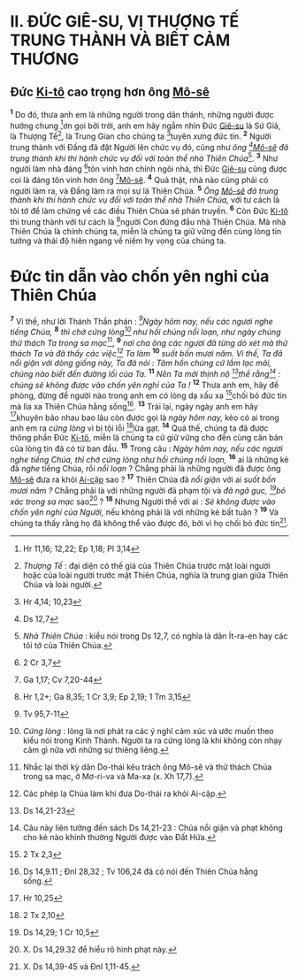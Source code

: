# II. ĐỨC GIÊ-SU, VỊ THƯỢNG TẾ TRUNG THÀNH VÀ BIẾT CẢM THƯƠNG

## Đức [Ki-tô]() cao trọng hơn ông [Mô-sê]()

<sup><b>1</b></sup> Do đó, thưa anh em là những người trong dân thánh, những người được hưởng chung [^1@-d3dde780-7277-4aa5-a81a-89b33703537a]ơn gọi bởi trời, anh em hãy ngắm nhìn Đức [Giê-su]() là Sứ Giả, là Thượng Tế[^1-d3dde780-7277-4aa5-a81a-89b33703537a], là Trung Gian cho chúng ta [^2@-d3dde780-7277-4aa5-a81a-89b33703537a]tuyên xưng đức tin. <sup><b>2</b></sup> Người trung thành với Đấng đã đặt Người lên chức vụ đó, cũng như _ông [^3@-d3dde780-7277-4aa5-a81a-89b33703537a][Mô-sê]() đã trung thành khi thi hành chức vụ đối với toàn thể nhà Thiên Chúa_[^2-d3dde780-7277-4aa5-a81a-89b33703537a]. <sup><b>3</b></sup> Như người làm nhà đáng [^4@-d3dde780-7277-4aa5-a81a-89b33703537a]tôn vinh hơn chính ngôi nhà, thì Đức [Giê-su]() cũng được coi là đáng tôn vinh hơn ông [^5@-d3dde780-7277-4aa5-a81a-89b33703537a][Mô-sê](). <sup><b>4</b></sup> Quả thật, nhà nào cũng phải có người làm ra, và Đấng làm ra mọi sự là Thiên Chúa. <sup><b>5</b></sup> _Ông [Mô-sê]() đã trung thành khi thi hành chức vụ đối với toàn thể nhà Thiên Chúa,_ với tư cách là tôi tớ để làm chứng về các điều Thiên Chúa sẽ phán truyền. <sup><b>6</b></sup> Còn Đức [Ki-tô]() thì trung thành với tư cách là [^6@-d3dde780-7277-4aa5-a81a-89b33703537a]người Con đứng đầu nhà Thiên Chúa. Mà nhà Thiên Chúa là chính chúng ta, miễn là chúng ta giữ vững đến cùng lòng tin tưởng và thái độ hiên ngang về niềm hy vọng của chúng ta.

# Đức tin dẫn vào chốn yên nghỉ của Thiên Chúa

<sup><b>7</b></sup> Vì thế, như lời Thánh Thần phán : _[^7@-d3dde780-7277-4aa5-a81a-89b33703537a]Ngày hôm nay, nếu các ngươi nghe tiếng Chúa,_ <sup><b>8</b></sup> _thì chớ cứng lòng[^3-d3dde780-7277-4aa5-a81a-89b33703537a] như hồi chúng nổi loạn, như ngày chúng thử thách Ta trong sa mạc_[^4-d3dde780-7277-4aa5-a81a-89b33703537a], <sup><b>9</b></sup> _nơi cha ông các ngươi đã từng dò xét mà thử thách Ta và đã thấy các việc[^5-d3dde780-7277-4aa5-a81a-89b33703537a] Ta làm_ <sup><b>10</b></sup> _suốt bốn mươi năm. Vì thế, Ta đã nổi giận với dòng giống này, Ta đã nói : Tâm hồn chúng cứ lầm lạc mãi, chúng nào biết đến đường lối của Ta._ <sup><b>11</b></sup> _Nên Ta mới thịnh nộ [^8@-d3dde780-7277-4aa5-a81a-89b33703537a]thề rằng[^6-d3dde780-7277-4aa5-a81a-89b33703537a] : chúng sẽ không được vào chốn yên nghỉ của Ta !_ <sup><b>12</b></sup> Thưa anh em, hãy đề phòng, đừng để người nào trong anh em có lòng dạ xấu xa [^9@-d3dde780-7277-4aa5-a81a-89b33703537a]chối bỏ đức tin mà lìa xa Thiên Chúa hằng sống[^7-d3dde780-7277-4aa5-a81a-89b33703537a]. <sup><b>13</b></sup> Trái lại, ngày ngày anh em hãy [^10@-d3dde780-7277-4aa5-a81a-89b33703537a]khuyên bảo nhau bao lâu còn được gọi là _ngày hôm nay,_ kẻo có ai trong anh em ra _cứng lòng_ vì bị tội lỗi [^11@-d3dde780-7277-4aa5-a81a-89b33703537a]lừa gạt. <sup><b>14</b></sup> Quả thế, chúng ta đã được thông phần Đức [Ki-tô](), miễn là chúng ta cứ giữ vững cho đến cùng căn bản của lòng tin đã có từ ban đầu. <sup><b>15</b></sup> Trong câu : _Ngày hôm nay, nếu các ngươi nghe tiếng Chúa, thì chớ cứng lòng như hồi chúng nổi loạn,_ <sup><b>16</b></sup> ai là những kẻ đã _nghe_ tiếng Chúa, rồi _nổi loạn_ ? Chẳng phải là những người đã được ông [Mô-sê]() đưa ra khỏi [Ai-cập]() sao ? <sup><b>17</b></sup> Thiên Chúa đã _nổi giận_ với ai _suốt bốn mươi năm ?_ Chẳng phải là với những người đã phạm tội và _đã ngã gục, [^12@-d3dde780-7277-4aa5-a81a-89b33703537a]bỏ xác trong sa mạc_ sao[^8-d3dde780-7277-4aa5-a81a-89b33703537a] ? <sup><b>18</b></sup> Nhưng Người thề với ai : _Sẽ không được vào chốn yên nghỉ của Người,_ nếu không phải là với những kẻ bất tuân ? <sup><b>19</b></sup> Và chúng ta thấy rằng họ đã không thể vào được đó, bởi vì họ chối bỏ đức tin[^9-d3dde780-7277-4aa5-a81a-89b33703537a].

[^1-d3dde780-7277-4aa5-a81a-89b33703537a]: _Thượng Tế_ : đại diện có thế giá của Thiên Chúa trước mặt loài người hoặc của loài người trước mặt Thiên Chúa, nghĩa là trung gian giữa Thiên Chúa và loài người.

[^2-d3dde780-7277-4aa5-a81a-89b33703537a]: _Nhà Thiên Chúa_ : kiểu nói trong Ds 12,7, có nghĩa là dân Ít-ra-en hay các tôi tớ của Thiên Chúa.

[^3-d3dde780-7277-4aa5-a81a-89b33703537a]: _Cứng lòng_ : lòng là nơi phát ra các ý nghĩ cảm xúc và ước muốn theo kiểu nói trong Kinh Thánh. Người ta ra cứng lòng là khi không còn nhạy cảm gì nữa với những sự thiêng liêng.

[^4-d3dde780-7277-4aa5-a81a-89b33703537a]: Nhắc lại thời kỳ dân Do-thái kêu trách ông Mô-sê và thử thách Chúa trong sa mạc, ở Mơ-ri-va và Ma-xa (x. Xh 17,7).

[^5-d3dde780-7277-4aa5-a81a-89b33703537a]: Các phép lạ Chúa làm khi đưa Do-thái ra khỏi Ai-cập.

[^6-d3dde780-7277-4aa5-a81a-89b33703537a]: Câu này liên tưởng đến sách Ds 14,21-23 : Chúa nổi giận và phạt không cho kẻ nào khinh thường Người được vào Đất Hứa.

[^7-d3dde780-7277-4aa5-a81a-89b33703537a]: Ds 14,9.11 ; Đnl 28,32 ; Tv 106,24 đã có nói đến Thiên Chúa hằng sống.

[^8-d3dde780-7277-4aa5-a81a-89b33703537a]: X. Ds 14,29.32 để hiểu rõ hình phạt này.

[^9-d3dde780-7277-4aa5-a81a-89b33703537a]: X. Ds 14,39-45 và Đnl 1,11-45.

[^1@-d3dde780-7277-4aa5-a81a-89b33703537a]: Hr 11,16; 12,22; Ep 1,18; Pl 3,14

[^2@-d3dde780-7277-4aa5-a81a-89b33703537a]: Hr 4,14; 10,23

[^3@-d3dde780-7277-4aa5-a81a-89b33703537a]: Ds 12,7

[^4@-d3dde780-7277-4aa5-a81a-89b33703537a]: 2 Cr 3,7

[^5@-d3dde780-7277-4aa5-a81a-89b33703537a]: Ga 1,17; Cv 7,20-44

[^6@-d3dde780-7277-4aa5-a81a-89b33703537a]: Hr 1,2+; Ga 8,35; 1 Cr 3,9; Ep 2,19; 1 Tm 3,15

[^7@-d3dde780-7277-4aa5-a81a-89b33703537a]: Tv 95,7-11

[^8@-d3dde780-7277-4aa5-a81a-89b33703537a]: Ds 14,21-23

[^9@-d3dde780-7277-4aa5-a81a-89b33703537a]: 2 Tx 2,3

[^10@-d3dde780-7277-4aa5-a81a-89b33703537a]: Hr 10,25

[^11@-d3dde780-7277-4aa5-a81a-89b33703537a]: 2 Tx 2,10

[^12@-d3dde780-7277-4aa5-a81a-89b33703537a]: Ds 14,29; 1 Cr 10,5
